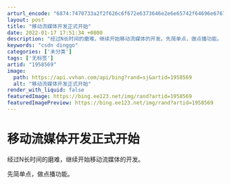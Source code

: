```yaml
---
arturl_encode: "6874:7470733a2f2f626c6f672e6373646e2e6e65742f64696e6767:6f2f61727469636c652f64657461696c732f31393538353639"
layout: post
title: "移动流媒体开发正式开始"
date: 2022-01-17 17:51:34 +0800
description: "经过N长时间的磨难，继续开始移动流媒体的开发。先简单点，做点播功能。 _csdn dinggo"
keywords: "csdn dinggo"
categories: ['未分类']
tags: ['无标签']
artid: "1958569"
image:
  path: https://api.vvhan.com/api/bing?rand=sj&artid=1958569
  alt: "移动流媒体开发正式开始"
render_with_liquid: false
featuredImage: https://bing.ee123.net/img/rand?artid=1958569
featuredImagePreview: https://bing.ee123.net/img/rand?artid=1958569
---
```


# 移动流媒体开发正式开始

经过N长时间的磨难，继续开始移动流媒体的开发。

先简单点，做点播功能。